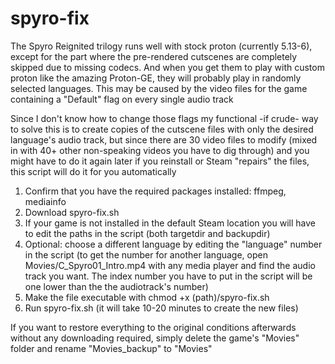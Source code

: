 # spyro-fix

The Spyro Reignited trilogy runs well with stock proton (currently 5.13-6), except for the part where the pre-rendered cutscenes are completely skipped due to missing codecs.
And when you get them to play with custom proton like the amazing Proton-GE, they will probably play in randomly selected languages. This may be caused by the video files for the game containing a "Default" flag on every single audio track

Since I don't know how to change those flags my functional -if crude- way to solve this is to create copies of the cutscene files with only the desired language's audio track, but since there are 30 video files to modify (mixed in with 40+ other non-speaking videos you have to dig through)  and you might have to do it again later if you reinstall or Steam "repairs" the files, this script will do it for you automatically

1. Confirm that you have the required packages installed: ffmpeg, mediainfo
2. Download spyro-fix.sh
3. If your game is not installed in the default Steam location you will have to edit the paths in the script (both targetdir and backupdir)
4. Optional: choose a different language by editing the "language" number in the script (to get the number for another language, open Movies/C_Spyro01_Intro.mp4 with any media player and find the audio track you want. The index number you have to put in the script will be one lower than the the audiotrack's number)
5. Make the file executable with     chmod +x (path)/spyro-fix.sh
6. Run spyro-fix.sh (it will take 10-20 minutes to create the new files)


If you want to restore everything to the original conditions afterwards without any downloading required, simply delete the game's "Movies" folder and rename "Movies_backup" to "Movies"
